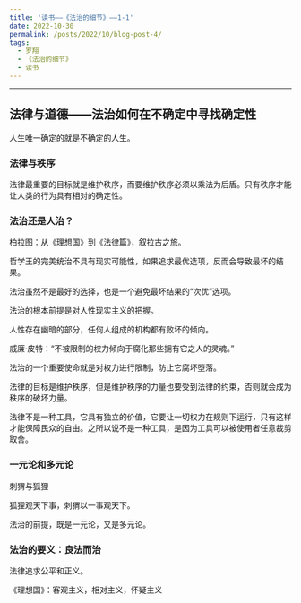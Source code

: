 ```yaml
---
title: '读书——《法治的细节》——1-1'
date: 2022-10-30
permalink: /posts/2022/10/blog-post-4/
tags:
  - 罗翔
  - 《法治的细节》
  - 读书
---
```


--------

## 法律与道德——法治如何在不确定中寻找确定性

人生唯一确定的就是不确定的人生。

### 法律与秩序

法律最重要的目标就是维护秩序，而要维护秩序必须以乘法为后盾。只有秩序才能让人类的行为具有相对的确定性。

### 法治还是人治？

柏拉图：从《理想国》到《法律篇》，叙拉古之旅。

哲学王的完美统治不具有现实可能性，如果追求最优选项，反而会导致最坏的结果。

法治虽然不是最好的选择，也是一个避免最坏结果的“次优”选项。

法治的根本前提是对人性现实主义的把握。

人性存在幽暗的部分，任何人组成的机构都有败坏的倾向。

威廉·皮特：“不被限制的权力倾向于腐化那些拥有它之人的灵魂。”

法治的一个重要使命就是对权力进行限制，防止它腐坏堕落。

法律的目标是维护秩序，但是维护秩序的力量也要受到法律的约束，否则就会成为秩序的破坏力量。

法律不是一种工具，它具有独立的价值，它要让一切权力在规则下运行，只有这样才能保障民众的自由。之所以说不是一种工具，是因为工具可以被使用者任意裁剪取舍。

### 一元论和多元论

刺猬与狐狸

狐狸观天下事，刺猬以一事观天下。

法治的前提，既是一元论，又是多元论。

### 法治的要义：良法而治

法律追求公平和正义。

《理想国》：客观主义，相对主义，怀疑主义

